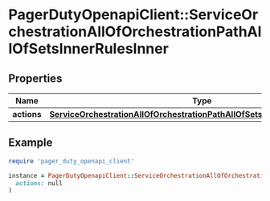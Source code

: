 # PagerDutyOpenapiClient::ServiceOrchestrationAllOfOrchestrationPathAllOfSetsInnerRulesInner

## Properties

| Name | Type | Description | Notes |
| ---- | ---- | ----------- | ----- |
| **actions** | [**ServiceOrchestrationAllOfOrchestrationPathAllOfSetsInnerRulesInnerActions**](ServiceOrchestrationAllOfOrchestrationPathAllOfSetsInnerRulesInnerActions.md) |  | [optional] |

## Example

```ruby
require 'pager_duty_openapi_client'

instance = PagerDutyOpenapiClient::ServiceOrchestrationAllOfOrchestrationPathAllOfSetsInnerRulesInner.new(
  actions: null
)
```

